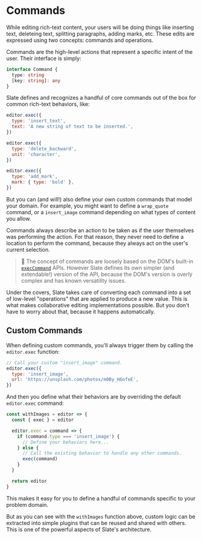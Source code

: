 # Commands

While editing rich-text content, your users will be doing things like inserting text, deleteing text, splitting paragraphs, adding marks, etc. These edits are expressed using two concepts: commands and operations.

Commands are the high-level actions that represent a specific intent of the user. Their interface is simply:

```ts
interface Command {
  type: string
  [key: string]: any
}
```

Slate defines and recognizes a handful of core commands out of the box for common rich-text behaviors, like:

```js
editor.exec({
  type: 'insert_text',
  text: 'A new string of text to be inserted.',
})

editor.exec({
  type: 'delete_backward',
  unit: 'character',
})

editor.exec({
  type: 'add_mark',
  mark: { type: 'bold' },
})
```

But you can (and will!) also define your own custom commands that model your domain. For example, you might want to define a `wrap_quote` command, or a `insert_image` command depending on what types of content you allow.

Commands always describe an action to be taken as if the user themselves was performing the action. For that reason, they never need to define a location to perform the command, because they always act on the user's current selection.

> 🤖 The concept of commands are loosely based on the DOM's built-in [`execCommand`](https://developer.mozilla.org/en-US/docs/Web/API/Document/execCommand) APIs. However Slate defines its own simpler (and extendable!) version of the API, because the DOM's version is overly complex and has known versatility issues.

Under the covers, Slate takes care of converting each command into a set of low-level "operations" that are applied to produce a new value. This is what makes collaborative editing implementations possible. But you don't have to worry about that, because it happens automatically.

## Custom Commands

When defining custom commands, you'll always trigger them by calling the `editor.exec` function:

```js
// Call your custom "insert_image" command.
editor.exec({
  type: 'insert_image',
  url: 'https://unsplash.com/photos/m0By_H6ofeE',
})
```

And then you define what their behaviors are by overriding the default `editor.exec` command:

```js
const withImages = editor => {
  const { exec } = editor

  editor.exec = command => {
    if (command.type === 'insert_image') {
      // Define your behaviors here...
    } else {
      // Call the existing behavior to handle any other commands.
      exec(command)
    }
  }

  return editor
}
```

This makes it easy for you to define a handful of commands specific to your problem domain.

But as you can see with the `withImages` function above, custom logic can be extracted into simple plugins that can be reused and shared with others. This is one of the powerful aspects of Slate's architecture.
